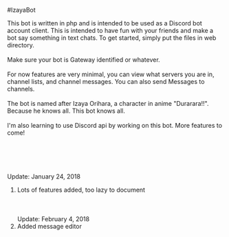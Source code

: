 #IzayaBot

This bot is written in php and is intended to be used as a Discord bot account client. This is intended to have fun with your friends and make a bot say something in text chats. To get started, simply put the files in web directory.
<br><br>
Make sure your bot is Gateway identified or whatever.
<br><br>
For now features are very minimal, you can view what servers you are in, channel lists, and channel messages. You can also send Messages to channels.
<br><br>
The bot is named after Izaya Orihara, a character in anime "Durarara!!". Because he knows all. This bot knows all.
<br><br>
I'm also learning to use Discord api by working on this bot. More features to come!
<br><br>
<br><br>
<br><br>
Update: January 24, 2018<br>
1. Lots of features added, too lazy to document<br><br>
<br><br>
Update: February 4, 2018<br>
1. Added message editor<br><br>
